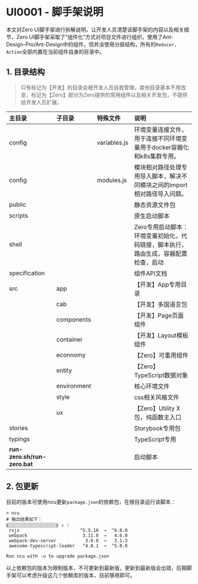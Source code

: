 # UI0001 - 脚手架说明

本文对Zero UI脚手架进行拆解说明，让开发人员清楚该脚手架的内容以及相关细节，Zero UI脚手架采取了“组件化”方式对项目文件进行组织，使用了Ant-Design-Pro/Ant-Design中的组件，但并没使用分层结构，所有的`Reducer, Action`全部内置在当前组件自身的目录中。

## 1. 目录结构

> 只有标记为【开发】的目录会被开发人员自我管理，其他目录基本不用改变，标记为【Zero】部分为Zero提供的常用组件以及相关开发包，不提供给开发人员扩展。

| 主目录 | 子目录 | 特殊文件 | 说明 |
| :--- | :--- | :--- | :--- |
| config |  | variables.js | 环境变量连接文件，用于连接不同环境变量用于docker容器化和k8s集群专用。 |
| config |  | modules.js | 模块相对路径处理专用导入脚本，解决不同模块之间的import相对路径导入问题。 |
| public |  |  | 静态资源文件包 |
| scripts |  |  | 原生启动脚本 |
| shell |  |  | Zero专用启动脚本：环境变量初始化，代码链接，脚本执行，路由生成，容器配置检查，启动 |
| specification |  |  | 组件API文档 |
| src | app |  | 【开发】App专用目录 |
|  | cab |  | 【开发】多国语言包 |
|  | components |  | 【开发】Page页面组件 |
|  | container |  | 【开发】Layout模板组件 |
|  | econnomy |  | 【Zero】可重用组件 |
|  | entity |  | 【Zero】TypeScript数据对象 |
|  | environment |  | 核心环境文件 |
|  | style |  | css相关风格文件 |
|  | ux |  | 【Zero】Utility X包，纯函数主入口 |
| stories |  |  | Storybook专用包 |
| typings |  |  | TypeScript专用 |
| **run-zero.sh/run-zero.bat** |  |  | 启动脚本 |

## 2. 包更新

目前的版本可使用ncu更新`package.json`的依赖包，在根目录运行该脚本：

```shell
> ncu
# 输出结果如下：
⸨░░░░░░░░░░░░░░░░░░⸩ ⠴ :
 rxjs                       ^5.5.10  →  ^6.0.0 
 webpack                     3.11.0  →   4.6.0 
 webpack-dev-server           3.0.0  →   3.1.3 
 awesome-typescript-loader   ^4.0.1  →  ^5.0.0 

Run ncu with -u to upgrade package.json
```

以上依赖包的版本为限制版本，不可更新到最新版，更新到最新版会出错，后期脚手架可以考虑升级这几个依赖库的版本，目前够用即可。

